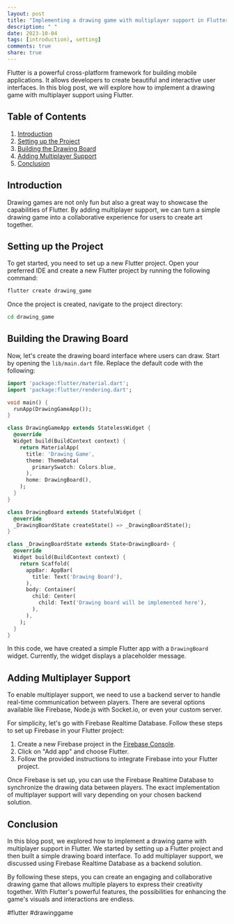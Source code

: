 ```yaml
---
layout: post
title: "Implementing a drawing game with multiplayer support in Flutter"
description: " "
date: 2023-10-04
tags: [introduction), setting]
comments: true
share: true
---
```


Flutter is a powerful cross-platform framework for building mobile applications. It allows developers to create beautiful and interactive user interfaces. In this blog post, we will explore how to implement a drawing game with multiplayer support using Flutter.

## Table of Contents
1. [Introduction](#introduction)
2. [Setting up the Project](#setting-up-the-project)
3. [Building the Drawing Board](#building-the-drawing-board)
4. [Adding Multiplayer Support](#adding-multiplayer-support)
5. [Conclusion](#conclusion)

## Introduction<a name="introduction"></a>
Drawing games are not only fun but also a great way to showcase the capabilities of Flutter. By adding multiplayer support, we can turn a simple drawing game into a collaborative experience for users to create art together.

## Setting up the Project<a name="setting-up-the-project"></a>
To get started, you need to set up a new Flutter project. Open your preferred IDE and create a new Flutter project by running the following command:
```bash
flutter create drawing_game
```

Once the project is created, navigate to the project directory:
```bash
cd drawing_game
```

## Building the Drawing Board<a name="building-the-drawing-board"></a>
Now, let's create the drawing board interface where users can draw. Start by opening the `lib/main.dart` file. Replace the default code with the following:

```dart
import 'package:flutter/material.dart';
import 'package:flutter/rendering.dart';

void main() {
  runApp(DrawingGameApp());
}

class DrawingGameApp extends StatelessWidget {
  @override
  Widget build(BuildContext context) {
    return MaterialApp(
      title: 'Drawing Game',
      theme: ThemeData(
        primarySwatch: Colors.blue,
      ),
      home: DrawingBoard(),
    );
  }
}

class DrawingBoard extends StatefulWidget {
  @override
  _DrawingBoardState createState() => _DrawingBoardState();
}

class _DrawingBoardState extends State<DrawingBoard> {
  @override
  Widget build(BuildContext context) {
    return Scaffold(
      appBar: AppBar(
        title: Text('Drawing Board'),
      ),
      body: Container(
        child: Center(
          child: Text('Drawing board will be implemented here'),
        ),
      ),
    );
  }
}
```

In this code, we have created a simple Flutter app with a `DrawingBoard` widget. Currently, the widget displays a placeholder message. 

## Adding Multiplayer Support<a name="adding-multiplayer-support"></a>
To enable multiplayer support, we need to use a backend server to handle real-time communication between players. There are several options available like Firebase, Node.js with Socket.io, or even your custom server.

For simplicity, let's go with Firebase Realtime Database. Follow these steps to set up Firebase in your Flutter project:

1. Create a new Firebase project in the [Firebase Console](https://console.firebase.google.com/).
2. Click on "Add app" and choose Flutter.
3. Follow the provided instructions to integrate Firebase into your Flutter project.

Once Firebase is set up, you can use the Firebase Realtime Database to synchronize the drawing data between players. The exact implementation of multiplayer support will vary depending on your chosen backend solution.

## Conclusion<a name="conclusion"></a>
In this blog post, we explored how to implement a drawing game with multiplayer support in Flutter. We started by setting up a Flutter project and then built a simple drawing board interface. To add multiplayer support, we discussed using Firebase Realtime Database as a backend solution.

By following these steps, you can create an engaging and collaborative drawing game that allows multiple players to express their creativity together. With Flutter's powerful features, the possibilities for enhancing the game's visuals and interactions are endless.

#flutter #drawinggame